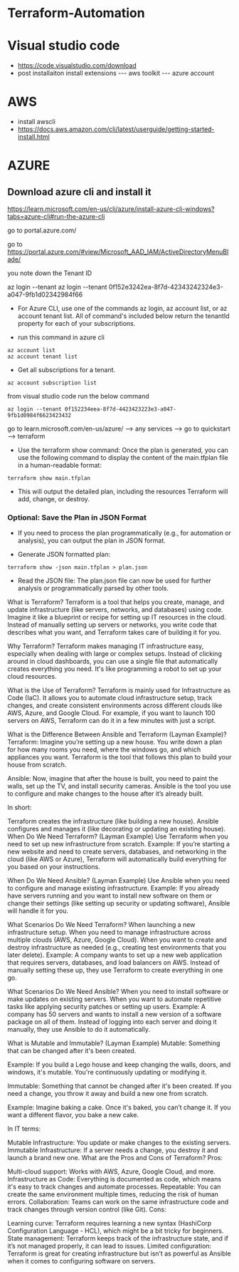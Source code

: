 # Terraform-Automation

# Visual studio code

- https://code.visualstudio.com/download
- post installaiton install extensions
---  aws toolkit
--- azure account

# AWS

- install awscli
- https://docs.aws.amazon.com/cli/latest/userguide/getting-started-install.html


# AZURE

## Download azure cli and install it

https://learn.microsoft.com/en-us/cli/azure/install-azure-cli-windows?tabs=azure-cli#run-the-azure-cli


go to portal.azure.com/

go to https://portal.azure.com/#view/Microsoft_AAD_IAM/ActiveDirectoryMenuBlade/

you note down the Tenant ID

az login --tenant <Tenant ID>
az login --tenant 0f152e3242ea-8f7d-42343242324e3-a047-9fb1d02342984f66


- For Azure CLI, use one of the commands az login, az account list, or az account tenant list. All of command's included below return the tenantId property for each of your subscriptions.

- run this command in azure cli

```
az account list
az account tenant list
```


- Get all subscriptions for a tenant.

```
az account subscription list
```

from visual studio code run the below command

```
az login --tenant 0f152234eea-8f7d-4423423223e3-a047-9fb1d0984f6623423432
```

go to learn.microsoft.com/en-us/azure/  --> any services --> go to quickstart --> terraform 



- Use the terraform show command: Once the plan is generated, you can use the following command to display the content of the main.tfplan file in a human-readable format:

```
terraform show main.tfplan
```


- This will output the detailed plan, including the resources Terraform will add, change, or destroy.


### Optional: Save the Plan in JSON Format
- If you need to process the plan programmatically (e.g., for automation or analysis), you can output the plan in JSON format.

- Generate JSON formatted plan:

```
terraform show -json main.tfplan > plan.json
```

- Read the JSON file: The plan.json file can now be used for further analysis or programmatically parsed by other tools.




What is Terraform?
Terraform is a tool that helps you create, manage, and update infrastructure (like servers, networks, and databases) using code. Imagine it like a blueprint or recipe for setting up IT resources in the cloud. Instead of manually setting up servers or networks, you write code that describes what you want, and Terraform takes care of building it for you.

Why Terraform?
Terraform makes managing IT infrastructure easy, especially when dealing with large or complex setups. Instead of clicking around in cloud dashboards, you can use a single file that automatically creates everything you need. It's like programming a robot to set up your cloud resources.

What is the Use of Terraform?
Terraform is mainly used for Infrastructure as Code (IaC). It allows you to automate cloud infrastructure setup, track changes, and create consistent environments across different clouds like AWS, Azure, and Google Cloud. For example, if you want to launch 100 servers on AWS, Terraform can do it in a few minutes with just a script.

What is the Difference Between Ansible and Terraform (Layman Example)?
Terraform: Imagine you’re setting up a new house. You write down a plan for how many rooms you need, where the windows go, and which appliances you want. Terraform is the tool that follows this plan to build your house from scratch.

Ansible: Now, imagine that after the house is built, you need to paint the walls, set up the TV, and install security cameras. Ansible is the tool you use to configure and make changes to the house after it’s already built.

In short:

Terraform creates the infrastructure (like building a new house).
Ansible configures and manages it (like decorating or updating an existing house).
When Do We Need Terraform? (Layman Example)
Use Terraform when you need to set up new infrastructure from scratch.
Example:
If you’re starting a new website and need to create servers, databases, and networking in the cloud (like AWS or Azure), Terraform will automatically build everything for you based on your instructions.

When Do We Need Ansible? (Layman Example)
Use Ansible when you need to configure and manage existing infrastructure.
Example:
If you already have servers running and you want to install new software on them or change their settings (like setting up security or updating software), Ansible will handle it for you.

What Scenarios Do We Need Terraform?
When launching a new infrastructure setup.
When you need to manage infrastructure across multiple clouds (AWS, Azure, Google Cloud).
When you want to create and destroy infrastructure as needed (e.g., creating test environments that you later delete).
Example: A company wants to set up a new web application that requires servers, databases, and load balancers on AWS. Instead of manually setting these up, they use Terraform to create everything in one go.

What Scenarios Do We Need Ansible?
When you need to install software or make updates on existing servers.
When you want to automate repetitive tasks like applying security patches or setting up users.
Example: A company has 50 servers and wants to install a new version of a software package on all of them. Instead of logging into each server and doing it manually, they use Ansible to do it automatically.

What is Mutable and Immutable? (Layman Example)
Mutable: Something that can be changed after it's been created.

Example: If you build a Lego house and keep changing the walls, doors, and windows, it's mutable. You're continuously updating or modifying it.

Immutable: Something that cannot be changed after it's been created. If you need a change, you throw it away and build a new one from scratch.

Example: Imagine baking a cake. Once it's baked, you can’t change it. If you want a different flavor, you bake a new cake.

In IT terms:

Mutable Infrastructure: You update or make changes to the existing servers.
Immutable Infrastructure: If a server needs a change, you destroy it and launch a brand new one.
What are the Pros and Cons of Terraform?
Pros:

Multi-cloud support: Works with AWS, Azure, Google Cloud, and more.
Infrastructure as Code: Everything is documented as code, which means it's easy to track changes and automate processes.
Repeatable: You can create the same environment multiple times, reducing the risk of human errors.
Collaboration: Teams can work on the same infrastructure code and track changes through version control (like Git).
Cons:

Learning curve: Terraform requires learning a new syntax (HashiCorp Configuration Language - HCL), which might be a bit tricky for beginners.
State management: Terraform keeps track of the infrastructure state, and if it’s not managed properly, it can lead to issues.
Limited configuration: Terraform is great for creating infrastructure but isn’t as powerful as Ansible when it comes to configuring software on servers.
